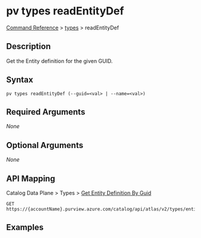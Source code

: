 # pv types readEntityDef
[Command Reference](../../../README.md#command-reference) > [types](./main.md) > readEntityDef

## Description
Get the Entity definition for the given GUID.

## Syntax
```
pv types readEntityDef (--guid=<val> | --name=<val>)
```

## Required Arguments
*None*

## Optional Arguments
*None*

## API Mapping
Catalog Data Plane > Types > [Get Entity Definition By Guid](https://docs.microsoft.com/en-us/rest/api/purview/catalogdataplane/types/get-entity-definition-by-guid)
```
GET https://{accountName}.purview.azure.com/catalog/api/atlas/v2/types/entitydef/guid/{guid}
```

## Examples
```powershell

```